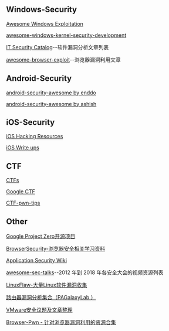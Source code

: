 ## Windows-Security

[Awesome Windows Exploitation](https://github.com/enddo/awesome-windows-exploitation)

[awesome-windows-kernel-security-development](https://github.com/ExpLife0011/awesome-windows-kernel-security-development)

[IT Security Catalog](https://arthurgerkis.gitbooks.io/it-sec-catalog/content/)--软件漏洞分析文章列表

[awesome-browser-exploit](https://github.com/Escapingbug/awesome-browser-exploit)--浏览器漏洞利用文章



## Android-Security

[android-security-awesome by enddo](https://github.com/enddo/android-security-awesome)

[android-security-awesome by ashish](https://github.com/ashishb/android-security-awesome)


## iOS-Security

[iOS Hacking Resources](https://github.com/Siguza/ios-resources)

[iOS Write ups](https://github.com/writeups/iOS/)

## CTF

[CTFs](https://github.com/ctfs/)

[Google CTF](https://github.com/google/google-ctf)

[CTF-pwn-tips](https://github.com/Naetw/CTF-pwn-tips)


## Other

[Google Project Zero开源项目](https://github.com/googleprojectzero/)

[BrowserSecurity-浏览器安全相关学习资料](https://github.com/wnagzihxa1n/BrowserSecurity/blob/master/%E5%AD%A6%E4%B9%A0%E8%B5%84%E6%96%99.md/)

[Application Security Wiki](https://appsecwiki.com/)

[ awesome-sec-talks](https://github.com/PaulSec/awesome-sec-talks/)--2012 年到 2018 年各安全大会的视频资源列表

[LinuxFlaw-大量Linux软件漏洞收集](https://github.com/VulnReproduction/LinuxFlaw)

[路由器漏洞分析集合（PAGalaxyLab ）](https://github.com/PAGalaxyLab/VulInfo)

[VMware安全议题及文章整理](https://github.com/xairy/vmware-exploitation/)

[Browser-Pwn  - 针对浏览器漏洞利用的资源合集](https://github.com/m1ghtym0/browser-pwn)

